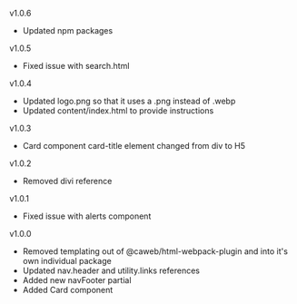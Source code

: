 v1.0.6
- Updated npm packages

v1.0.5
-  Fixed issue with search.html

v1.0.4
- Updated logo.png so that it uses a .png instead of .webp
- Updated content/index.html to provide instructions

v1.0.3
- Card component card-title element changed from div to H5

v1.0.2
- Removed divi reference

v1.0.1
- Fixed issue with alerts component

v1.0.0
- Removed templating out of @caweb/html-webpack-plugin and into it's own individual package
- Updated nav.header and utility.links references
- Added new navFooter partial
- Added Card component
